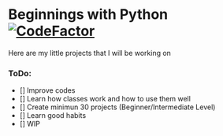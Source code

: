 # Beginnings with Python [![CodeFactor](https://www.codefactor.io/repository/github/jakubkujawa/beginer_python/badge)](https://www.codefactor.io/repository/github/jakubkujawa/beginer_python)
Here are my little projects that I will be working on

### ToDo:
- [] Improve codes
- [] Learn how classes work and how to use them well
- [] Create minimun 30 projects (Beginner/Intermediate Level)
- [] Learn good habits
- [] WIP
 
